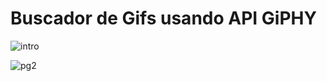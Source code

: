 # Buscador de Gifs usando API GiPHY


![intro](https://user-images.githubusercontent.com/39272194/52084711-d2451200-2589-11e9-8b4b-30b9f366f251.gif)


![pg2](https://user-images.githubusercontent.com/39272194/52085071-a8d8b600-258a-11e9-9681-1b78b144e339.gif)

